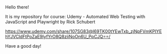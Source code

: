 Hello there!

It is my repository for course: Udemy - Automated Web Testing with JavaScript and Playwright by Rick Schubert

https://www.udemy.com/share/107SG83@l69TK00tYEwTxb_zjNpFVmKPIYEhYJVCldFtPoZaE9IyfYrO8Q8ziiNoOn6U_PpCJQ==/

Have a good day!
